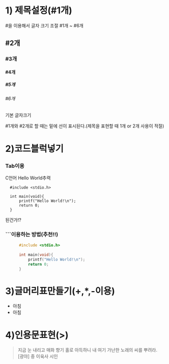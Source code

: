 # 1) 제목설정(#1개)
#을 이용해서 글자 크기 조절 #1개 ~ #6개
## #2개
### #3개
#### #4개
##### #5개
###### #6개
기본 글자크기

#1개와 #2개로 할 때는 밑에 선이 표시된다.(제목을 표현할 때 1개 or 2개 사용이 적절)

# 2)코드블럭넣기

### Tab이용
C언어 Hello World추력

      #include <stdio.h>
      
      int main(void){
          printf("Hello World!\n");
          return 0;
      }

된건가!?

### ```이용하는 방법(추천!!)

``` C
      #include <stdio.h>
      
      int main(void){
          printf("Hello World!\n");
          return 0;
      }
```


# 3)글머리표만들기(+,*,-이용)
+ 아침
+ 아침

# 4)인용문표현(>)
> 지금 눈 내리고
> 매화 향기 홀로 아득하니
> 내 여기 가난한 노래의 씨를 뿌려라.\
> [광야] 중 이육사 시인
